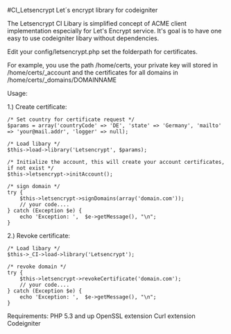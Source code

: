 #CI_Letsencrypt
Let´s encrypt library for codeigniter

The Letsencrypt CI Libary is simplified concept of ACME client implementation especially for Let's Encrypt service. It's goal is to have one easy to use codeigniter libary without dependencies.

Edit your config/letsencrypt.php set the folderpath for certificates.

For example, you use the path /home/certs, your private key will stored in /home/certs/_account and the certificates for all domains in /home/certs/_domains/DOMAINNAME

Usage:

1.) Create certificate:

    /* Set country for certificate request */
    $params = array('countryCode' => 'DE', 'state' => 'Germany', 'mailto' => 'your@mail.addr', 'logger' => null);

	/* Load libary */
	$this->load->library('Letsencrypt', $params);

	/* Initialize the account, this will create your account certificates, if not exist */
	$this->letsencrypt->initAccount();

	/* sign domain */
    try {
        $this->letsencrypt->signDomains(array('domain.com'));
        // your code....
    } catch (Exception $e) {
        echo 'Exception: ',  $e->getMessage(), "\n";
    }

2.) Revoke certificate:

	/* Load libary */
	$this->_CI->load->library('Letsencrypt');

	/* revoke domain */
    try {
        $this->letsencrypt->revokeCertificate('domain.com');
        // your code....
    } catch (Exception $e) {
        echo 'Exception: ',  $e->getMessage(), "\n";
    }

Requirements:
PHP 5.3 and up
OpenSSL extension
Curl extension
Codeigniter
